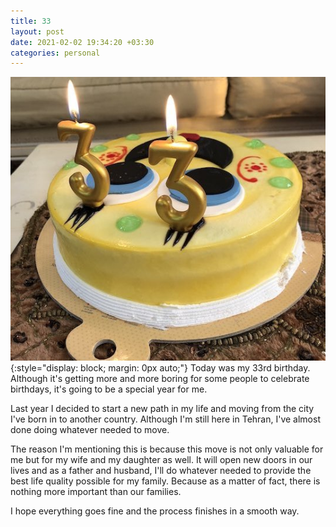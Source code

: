 ```yaml
---
title: 33
layout: post
date: 2021-02-02 19:34:20 +03:30
categories: personal
---
```


![33](/assets/images/33.jpg){:style="display: block; margin: 0px auto;"}
Today was my 33rd birthday. Although it's getting more and more boring for some people to celebrate birthdays, it's going to be a special year for me.

Last year I decided to start a new path in my life and moving from the city I've born in to another country. Although I'm still here in Tehran, I've almost done doing whatever needed to move.

The reason I'm mentioning this is because this move is not only valuable for me but for my wife and my daughter as well. It will open new doors in our lives and as a father and husband, I'll do whatever needed to provide the best life quality possible for my family. Because as a matter of fact, there is nothing more important than our families.

I hope everything goes fine and the process finishes in a smooth way.
